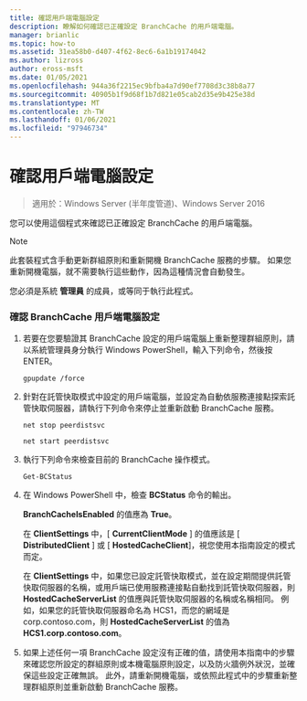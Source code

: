 ```yaml
---
title: 確認用戶端電腦設定
description: 瞭解如何確認已正確設定 BranchCache 的用戶端電腦。
manager: brianlic
ms.topic: how-to
ms.assetid: 31ea58b0-d407-4f62-8ec6-6a1b19174042
ms.author: lizross
author: eross-msft
ms.date: 01/05/2021
ms.openlocfilehash: 944a36f2215ec9bfba4a7d90ef7708d3c38b8a77
ms.sourcegitcommit: 40905b1f9d68f1b7d821e05cab2d35e9b425e38d
ms.translationtype: MT
ms.contentlocale: zh-TW
ms.lasthandoff: 01/06/2021
ms.locfileid: "97946734"
---
```

# <a name="verify-client-computer-settings"></a>確認用戶端電腦設定

>適用於：Windows Server (半年度管道)、Windows Server 2016

您可以使用這個程式來確認已正確設定 BranchCache 的用戶端電腦。

> [!NOTE]
> 此套裝程式含手動更新群組原則和重新開機 BranchCache 服務的步驟。 如果您重新開機電腦，就不需要執行這些動作，因為這種情況會自動發生。

您必須是系統 **管理員** 的成員，或等同于執行此程式。

### <a name="to-verify-branchcache-client-computer-settings"></a>確認 BranchCache 用戶端電腦設定

1.  若要在您要驗證其 BranchCache 設定的用戶端電腦上重新整理群組原則，請以系統管理員身分執行 Windows PowerShell，輸入下列命令，然後按 ENTER。

    `gpupdate /force`

2.  針對在託管快取模式中設定的用戶端電腦，並設定為自動依服務連接點探索託管快取伺服器，請執行下列命令來停止並重新啟動 BranchCache 服務。

    `net stop peerdistsvc`

    `net start peerdistsvc`

3.  執行下列命令來檢查目前的 BranchCache 操作模式。

    `Get-BCStatus`

4.  在 Windows PowerShell 中，檢查 **BCStatus** 命令的輸出。

    **BranchCacheIsEnabled** 的值應為 **True**。

    在 **ClientSettings** 中，[ **CurrentClientMode** ] 的值應該是 [ **DistributedClient** ] 或 [ **HostedCacheClient**]，視您使用本指南設定的模式而定。

    在 **ClientSettings** 中，如果您已設定託管快取模式，並在設定期間提供託管快取伺服器的名稱，或用戶端已使用服務連接點自動找到託管快取伺服器，則 **HostedCacheServerList** 的值應與託管快取伺服器的名稱或名稱相同。 例如，如果您的託管快取伺服器命名為 HCS1，而您的網域是 corp.contoso.com，則 **HostedCacheServerList** 的值為 **HCS1.corp.contoso.com**。

5.  如果上述任何一項 BranchCache 設定沒有正確的值，請使用本指南中的步驟來確認您所設定的群組原則或本機電腦原則設定，以及防火牆例外狀況，並確保這些設定正確無誤。 此外，請重新開機電腦，或依照此程式中的步驟重新整理群組原則並重新啟動 BranchCache 服務。



